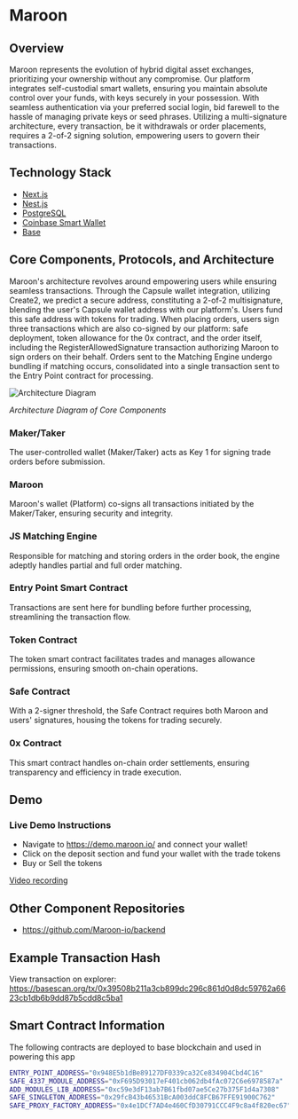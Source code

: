 # Maroon

## Overview

Maroon represents the evolution of hybrid digital asset exchanges, prioritizing your ownership without any compromise. Our platform integrates self-custodial smart wallets, ensuring you maintain absolute control over your funds, with keys securely in your possession. With seamless authentication via your preferred social login, bid farewell to the hassle of managing private keys or seed phrases. Utilizing a multi-signature architecture, every transaction, be it withdrawals or order placements, requires a 2-of-2 signing solution, empowering users to govern their transactions.


## Technology Stack

- [Next.js](https://nextjs.org/)
- [Nest.js](https://nestjs.com/)
- [PostgreSQL](https://postgresql.org/)
- [Coinbase Smart Wallet](https://www.coinbase.com/wallet/smart-wallet/)
- [Base](https://www.base.org/)

## Core Components, Protocols, and Architecture

Maroon's architecture revolves around empowering users while ensuring seamless transactions. Through the Capsule wallet integration, utilizing Create2, we predict a secure address, constituting a 2-of-2 multisignature, blending the user's Capsule wallet address with our platform's. Users fund this safe address with tokens for trading. When placing orders, users sign three transactions which are also co-signed by our platform: safe deployment, token allowance for the 0x contract, and the order itself, including the RegisterAllowedSignature transaction authorizing Maroon to sign orders on their behalf. Orders sent to the Matching Engine undergo bundling if matching occurs, consolidated into a single transaction sent to the Entry Point contract for processing.

![Architecture Diagram](https://res.cloudinary.com/ddo5l4trk/image/upload/v1715441120/Untitled_Diagram.drawio_sey3od.png)

_Architecture Diagram of Core Components_

### Maker/Taker

The user-controlled wallet (Maker/Taker) acts as Key 1 for signing trade orders before submission.

### Maroon

Maroon's wallet (Platform) co-signs all transactions initiated by the Maker/Taker, ensuring security and integrity.

### JS Matching Engine

Responsible for matching and storing orders in the order book, the engine adeptly handles partial and full order matching.

### Entry Point Smart Contract

Transactions are sent here for bundling before further processing, streamlining the transaction flow.

### Token Contract

The token smart contract facilitates trades and manages allowance permissions, ensuring smooth on-chain operations.

### Safe Contract

With a 2-signer threshold, the Safe Contract requires both Maroon and users' signatures, housing the tokens for trading securely.

### 0x Contract

This smart contract handles on-chain order settlements, ensuring transparency and efficiency in trade execution.

## Demo

### Live Demo Instructions

- Navigate to https://demo.maroon.io/ and connect your wallet!
- Click on the deposit section and fund your wallet with the trade tokens
- Buy or Sell the tokens

[Video recording](https://youtu.be/_3RzRAVbAL4)

## Other Component Repositories

- https://github.com/Maroon-io/backend


## Example Transaction Hash

View transaction on explorer: https://basescan.org/tx/0x39508b211a3cb899dc296c861d0d8dc59762a6623cb1db6b9dd87b5cdd8c5ba1

## Smart Contract Information

The following contracts are deployed to base blockchain and used in powering this app

```bash
ENTRY_POINT_ADDRESS="0x948E5b1dBe89127DF0339ca32Ce834904Cbd4C16"
SAFE_4337_MODULE_ADDRESS="0xF695D93017eF401cb062db4fAc072C6e6978587a"
ADD_MODULES_LIB_ADDRESS="0xc59e3dF13ab7B61fbd07ae5Ce27b375F1d4a7308"
SAFE_SINGLETON_ADDRESS="0x29fcB43b46531BcA003ddC8FCB67FFE91900C762"
SAFE_PROXY_FACTORY_ADDRESS="0x4e1DCf7AD4e460CfD30791CCC4F9c8a4f820ec67"

```


